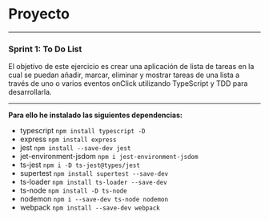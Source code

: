 # Proyecto
---
### Sprint 1: To Do List

El objetivo de este ejercicio es crear una aplicación de lista de tareas en la cual se puedan añadir, marcar, eliminar y mostrar tareas de una lista a través de uno o varios eventos onClick utilizando TypeScript y TDD para desarrollarla. 

---

**Para ello he instalado las siguientes dependencias:**

- typescript  `npm install typescript -D`
- express   `npm install express`
- jest  `npm install --save-dev jest`
- jet-environment-jsdom   `npm i jest-environment-jsdom`
- ts-jest   `npm i -D ts-jest@types/jest`
- supertest  `npm install supertest --save-dev`
- ts-loader  `npm install ts-loader --save-dev`
- ts-node   `npm install -D ts-node`
- nodemon   `npm i --save-dev ts-node nodemon`
- webpack   `npm install --save-dev webpack`
